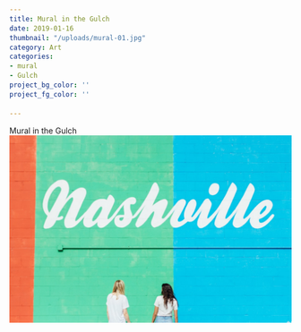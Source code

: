 ```yaml
---
title: Mural in the Gulch
date: 2019-01-16
thumbnail: "/uploads/mural-01.jpg"
category: Art
categories:
- mural
- Gulch
project_bg_color: ''
project_fg_color: ''

---
```

Mural in the Gulch  
![Mural in the Gulch](/uploads/mural-01.jpg)